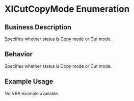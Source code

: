 # XlCutCopyMode Enumeration

## Business Description
Specifies whether status is Copy mode or Cut mode.

## Behavior
Specifies whether status is Copy mode or Cut mode.

## Example Usage
No VBA example available.
